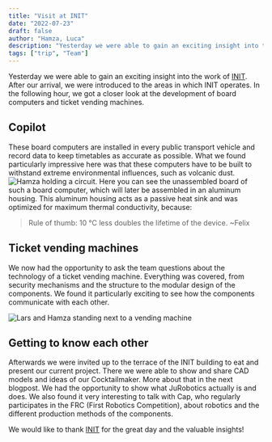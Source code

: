 ```yaml
---
title: "Visit at INIT"
date: "2022-07-23"
draft: false
author: "Hamza, Luca"
description: "Yesterday we were able to gain an exciting insight into the work of [INIT](https://www.initse.com/dede/home [...]"
tags: ["trip", "Team"]
--- 
```


Yesterday we were able to gain an exciting insight into the work of [INIT](https://www.initse.com/dede/home/). After our arrival, we were introduced to the areas in which INIT operates. In the following hour, we got a closer look at the development of board computers and ticket vending machines.

## Copilot

These board computers are installed in every public transport vehicle and record data to keep timetables as accurate as possible. What we found particularly impressive here was that these computers have to be built to withstand extreme environmental influences, such as volcanic dust.
![Hamza holding a circuit.](images/holding-a-platin.png)
Here you can see the unassembled board of such a board computer, which will later be assembled in an aluminum housing. This aluminum housing acts as a passive heat sink and was optimized for maximum thermal conductivity, because:

> Rule of thumb: 10 °C less doubles the lifetime of the device. ~Felix

## Ticket vending machines

We now had the opportunity to ask the team questions about the technology of a ticket vending machine. Everything was covered, from security mechanisms and the structure to the modular design of the components. We found it particularly exciting to see how the components communicate with each other.


![Lars and Hamza standing next to a vending machine](images/ticket-machine.png)

## Getting to know each other

Afterwards we were invited up to the terrace of the INIT building to eat and present our current project. There we were able to show and share CAD models and ideas of our Cocktailmaker. More about that in the next blogpost. We had the opportunity to show what JuRobotics actually is and does. We also found it very interesting to talk with Cap, who regularly participates in the FRC (First Robotics Competition), about robotics and the different production methods of the components.

We would like to thank [INIT](https://www.initse.com/dede/home/) for the great day and the valuable insights! 